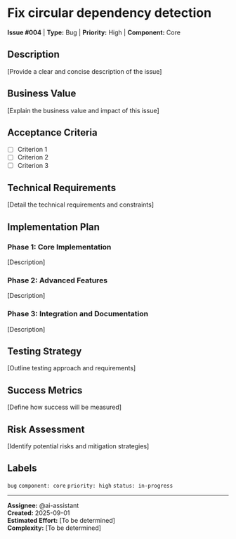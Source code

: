 # Fix circular dependency detection

**Issue #004** | **Type:** Bug | **Priority:** High | **Component:** Core

## Description

[Provide a clear and concise description of the issue]

## Business Value

[Explain the business value and impact of this issue]

## Acceptance Criteria

- [ ] Criterion 1
- [ ] Criterion 2
- [ ] Criterion 3

## Technical Requirements

[Detail the technical requirements and constraints]

## Implementation Plan

### Phase 1: Core Implementation
[Description]

### Phase 2: Advanced Features
[Description]

### Phase 3: Integration and Documentation
[Description]

## Testing Strategy

[Outline testing approach and requirements]

## Success Metrics

[Define how success will be measured]

## Risk Assessment

[Identify potential risks and mitigation strategies]

## Labels

`bug` `component: core` `priority: high` `status: in-progress`

---

**Assignee:** @ai-assistant  
**Created:** 2025-09-01  
**Estimated Effort:** [To be determined]  
**Complexity:** [To be determined]
